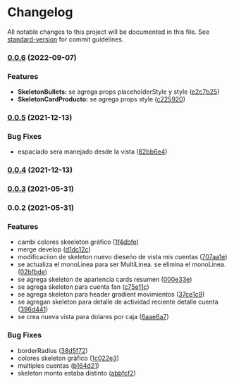 # Changelog

All notable changes to this project will be documented in this file. See [standard-version](https://github.com/conventional-changelog/standard-version) for commit guidelines.

### [0.0.6](http://bitbucket.bch.bancodechile.cl:7999/inva/bch-mobile-skeleton/compare/v0.0.5...v0.0.6) (2022-09-07)


### Features

* **SkeletonBullets:** se agrega props placeholderStyle y style ([e2c7b25](http://bitbucket.bch.bancodechile.cl:7999/inva/bch-mobile-skeleton/commit/e2c7b25160957c994a60c92c05d1ca3637276c8c))
* **SkeletonCardProducto:** se agrega props style ([c225920](http://bitbucket.bch.bancodechile.cl:7999/inva/bch-mobile-skeleton/commit/c2259204812de856d0feda58919215712ab57679))

### [0.0.5](http://bitbucket.bch.bancodechile.cl:7999/inva/bch-mobile-skeleton/compare/v0.0.4...v0.0.5) (2021-12-13)


### Bug Fixes

* espaciado sera manejado desde la vista ([82bb6e4](http://bitbucket.bch.bancodechile.cl:7999/inva/bch-mobile-skeleton/commit/82bb6e41eac955599a210c6d350e28e1a2307c27))

### [0.0.4](http://bitbucket.bch.bancodechile.cl:7999/inva/bch-mobile-skeleton/compare/v0.0.3...v0.0.4) (2021-12-13)

### [0.0.3](http://bitbucket.bch.bancodechile.cl:7999/inva/bch-mobile-skeleton/compare/v0.0.2...v0.0.3) (2021-05-31)

### 0.0.2 (2021-05-31)


### Features

* cambi colores skeeleton gráfico ([1f4dbfe](http://bitbucket.bch.bancodechile.cl:7999/inva/bch-mobile-skeleton/commit/1f4dbfe343d33a33aa1d0759108a4b57e18ab04a))
* merge develop ([d1dc12c](http://bitbucket.bch.bancodechile.cl:7999/inva/bch-mobile-skeleton/commit/d1dc12c8962fb32a2cefcac622dbe78c2bcb0d60))
* modificaciion de skeleton nuevo dieseño de vista mis cuentas ([707aa1e](http://bitbucket.bch.bancodechile.cl:7999/inva/bch-mobile-skeleton/commit/707aa1ec0556392fbc2a5c60d996ae117992d02d))
* se actualiza el monoLinea para ser MultiLinea. se elimina el monoLinea. ([02bfbde](http://bitbucket.bch.bancodechile.cl:7999/inva/bch-mobile-skeleton/commit/02bfbdee1a02b5c6fa8ccdf40f41bd9c743409df))
* se agrega skeleton de apariencia cards resumen ([000e33e](http://bitbucket.bch.bancodechile.cl:7999/inva/bch-mobile-skeleton/commit/000e33e80905b0fffbcb796b0f49fa6c1f92cf1d))
* se agrega skeleton para cuenta fan ([c75e11c](http://bitbucket.bch.bancodechile.cl:7999/inva/bch-mobile-skeleton/commit/c75e11c0b5c87337bfb4f698e1f735139612aeea))
* se agrega skeleton para header gradient movimientos ([37ce1c9](http://bitbucket.bch.bancodechile.cl:7999/inva/bch-mobile-skeleton/commit/37ce1c9411a298faa564e06bbb5755dbf905f817))
* se agregan skeleton para detalle de actividad reciente detalle cuenta ([396d441](http://bitbucket.bch.bancodechile.cl:7999/inva/bch-mobile-skeleton/commit/396d441399054b69c080f04b17eb92afa9c7a574))
* se crea nueva vista para dolares por caja ([6aae6a7](http://bitbucket.bch.bancodechile.cl:7999/inva/bch-mobile-skeleton/commit/6aae6a7fac0c63ef0426e8e0b5910e5930bcb50f))


### Bug Fixes

* borderRadius ([38d5f72](http://bitbucket.bch.bancodechile.cl:7999/inva/bch-mobile-skeleton/commit/38d5f72882a66d45293c3ed70c0b1606be57a6f8))
* colores skeleton gráfico ([1c022e3](http://bitbucket.bch.bancodechile.cl:7999/inva/bch-mobile-skeleton/commit/1c022e3d692ccd55656e60d1092e576e1586765b))
* multiples cuentas ([b164d21](http://bitbucket.bch.bancodechile.cl:7999/inva/bch-mobile-skeleton/commit/b164d21f8d580f2bd79072e8ddcddaa7abee8383))
* skeleton monto estaba distinto ([abbfcf2](http://bitbucket.bch.bancodechile.cl:7999/inva/bch-mobile-skeleton/commit/abbfcf25abe3fd6990673d602ee4bf36738dffcd))
